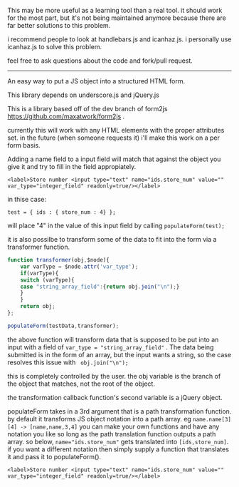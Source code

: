 This may be more useful as a learning tool than a real tool.
it should work for the most part, but it's not being maintained anymore because there are far better solutions to this problem.

i recommend people to look at handlebars.js and icanhaz.js.
i personally use icanhaz.js to solve this problem.

feel free to ask questions about the code and fork/pull request.


-----------------------------------------------------------


An easy way to put a JS object into a structured HTML form.

This library depends on underscore.js and jQuery.js

This is a library based off of the dev branch of form2js https://github.com/maxatwork/form2js .


currently this will work with any HTML elements with the proper attributes set. in the future (when someone requests it) i'll make this work on a per form basis.


Adding a name field to a input field will match that against the object you give it and try to fill in the field appropiately.

```
<label>Store number <input type="text" name="ids.store_num" value="" var_type="integer_field" readonly=true/></label>
```

in thise case:
```
test = { ids : { store_num : 4} };
```
will place "4" in the value of this input field by calling ``` populateForm(test); ```

it is also possilbe to transform some of the data to fit into the form via a transformer function.

```javascript
function transformer(obj,$node){
    var varType = $node.attr('var_type');
    if(varType){
	switch (varType){
	case "string_array_field":{return obj.join("\n");}
	}
    }
    return obj;
};

populateForm(testData,transformer);
```

the above function will transform data that is supposed to be put into an input with a field of ``` var_type = "string_array_field" ``` . The data being submitted is in the form of an array, but the input wants a string, so the case resolves this issue with ``` obj.join("\n");```

this is completely controlled by the user. the obj variable is the branch of the object that matches, not the root of the object.

the transformation callback function's second variable is a jQuery object.

populateForm takes in a 3rd argument that is a path transformation function. by default it transforms JS object notation into a path array. eg ``` name.name[3][4] -> [name,name,3,4] ``` you can make your own functions and have any notation you like so long as the path translation function outputs a path array. so below, ``` name="ids.store_num" ``` gets translated into ``` [ids,store_num] ```. if you want a different notation then simply supply a function that translates it and pass it to populateForm().

```
<label>Store number <input type="text" name="ids.store_num" value="" var_type="integer_field" readonly=true/></label>
```